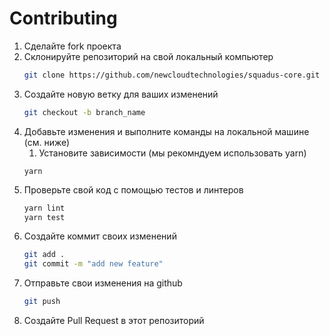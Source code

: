 # Contributing

1. Сделайте fork проекта
2. Склонируйте репозиторий на свой локальный компьютер
    ```bash
    git clone https://github.com/newcloudtechnologies/squadus-core.git
    ``` 
3. Создайте новую ветку для ваших изменений
    ```bash
    git checkout -b branch_name
    ```
4. Добавьте изменения и выполните команды на локальной машине (см. ниже)
    1. Установите зависимости (мы рекомндуем использовать yarn)
     ```
     yarn
     ```
5. Проверьте свой код с помощью тестов и линтеров
   ```bash
   yarn lint
   yarn test
   ```
6. Создайте коммит своих изменений
    ```bash
    git add .
    git commit -m "add new feature"
    ```
7. Отправьте свои изменения на github
    ```bash
    git push
    ```
8. Создайте Pull Request в этот репозиторий
